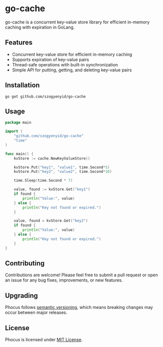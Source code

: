 # go-cache

go-cache is a concurrent key-value store library for efficient in-memory caching with expiration in GoLang.

## Features

- Concurrent key-value store for efficient in-memory caching
- Supports expiration of key-value pairs
- Thread-safe operations with built-in synchronization
- Simple API for putting, getting, and deleting key-value pairs

## Installation

```shell
go get github.com/szogyenyid/go-cache
```

## Usage

```go
package main

import (
	"github.com/szogyenyid/go-cache"
	"time"
)

func main() {
	kvStore := cache.NewKeyValueStore()

	kvStore.Put("key1", "value1", time.Second*5)
	kvStore.Put("key2", "value2", time.Second*10)

	time.Sleep(time.Second * 7)

	value, found := kvStore.Get("key1")
	if found {
		println("Value:", value)
	} else {
		println("Key not found or expired.")
	}

	value, found = kvStore.Get("key2")
	if found {
		println("Value:", value)
	} else {
		println("Key not found or expired.")
	}
}
```

## Contributing

Contributions are welcome! Please feel free to submit a pull request or open an issue for any bug fixes, improvements, or new features.

## Upgrading

Phocus follows [semantic versioning](https://semver.org/), which means breaking changes may occur between major releases.

## License

Phocus is licensed under [MIT License](LICENSE).